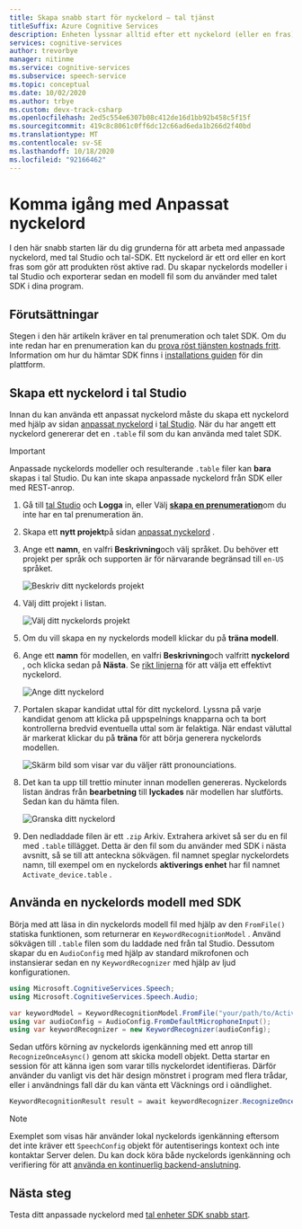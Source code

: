 ```yaml
---
title: Skapa snabb start för nyckelord – tal tjänst
titleSuffix: Azure Cognitive Services
description: Enheten lyssnar alltid efter ett nyckelord (eller en fras). När användaren säger nyckelordet skickar enheten allt efterföljande ljud till molnet tills användaren slutar att tala. Att anpassa ditt nyckelord är ett effektivt sätt att särskilja din enhet och förbättra ditt varumärke.
services: cognitive-services
author: trevorbye
manager: nitinme
ms.service: cognitive-services
ms.subservice: speech-service
ms.topic: conceptual
ms.date: 10/02/2020
ms.author: trbye
ms.custom: devx-track-csharp
ms.openlocfilehash: 2ed5c554e6307b08c412de16d1bb92b458c5f15f
ms.sourcegitcommit: 419c8c8061c0ff6dc12c66ad6eda1b266d2f40bd
ms.translationtype: MT
ms.contentlocale: sv-SE
ms.lasthandoff: 10/18/2020
ms.locfileid: "92166462"
---
```

# <a name="get-started-with-custom-keyword"></a>Komma igång med Anpassat nyckelord

I den här snabb starten lär du dig grunderna för att arbeta med anpassade nyckelord, med tal Studio och tal-SDK. Ett nyckelord är ett ord eller en kort fras som gör att produkten röst aktive rad. Du skapar nyckelords modeller i tal Studio och exporterar sedan en modell fil som du använder med talet SDK i dina program.

## <a name="prerequisites"></a>Förutsättningar

Stegen i den här artikeln kräver en tal prenumeration och talet SDK. Om du inte redan har en prenumeration kan du [prova röst tjänsten kostnads fritt](overview.md#try-the-speech-service-for-free). Information om hur du hämtar SDK finns i [installations guiden](quickstarts/setup-platform.md) för din plattform.

## <a name="create-a-keyword-in-speech-studio"></a>Skapa ett nyckelord i tal Studio

Innan du kan använda ett anpassat nyckelord måste du skapa ett nyckelord med hjälp av sidan [anpassat nyckelord](https://aka.ms/sdsdk-wakewordportal) i [tal Studio](https://aka.ms/sdsdk-speechportal). När du har angett ett nyckelord genererar det en `.table` fil som du kan använda med talet SDK.

> [!IMPORTANT]
> Anpassade nyckelords modeller och resulterande `.table` filer kan **bara** skapas i tal Studio.
> Du kan inte skapa anpassade nyckelord från SDK eller med REST-anrop.

1. Gå till [tal Studio](https://aka.ms/sdsdk-speechportal) och **Logga** in, eller Välj [**skapa en prenumeration**](https://go.microsoft.com/fwlink/?linkid=2086754)om du inte har en tal prenumeration än.

1. Skapa ett **nytt projekt**på sidan [anpassat nyckelord](https://aka.ms/sdsdk-wakewordportal) . 

1. Ange ett **namn**, en valfri **Beskrivning**och välj språket. Du behöver ett projekt per språk och supporten är för närvarande begränsad till `en-US` språket.

    ![Beskriv ditt nyckelords projekt](media/custom-keyword/custom-kws-portal-new-project.png)

1. Välj ditt projekt i listan. 

    ![Välj ditt nyckelords projekt](media/custom-keyword/custom-kws-portal-project-list.png)

1. Om du vill skapa en ny nyckelords modell klickar du på **träna modell**.

1. Ange ett **namn** för modellen, en valfri **Beskrivning**och valfritt **nyckelord** , och klicka sedan på **Nästa**. Se [rikt linjerna](speech-devices-sdk-kws-guidelines.md#choose-an-effective-keyword) för att välja ett effektivt nyckelord.

    ![Ange ditt nyckelord](media/custom-keyword/custom-kws-portal-new-model.png)

1. Portalen skapar kandidat uttal för ditt nyckelord. Lyssna på varje kandidat genom att klicka på uppspelnings knapparna och ta bort kontrollerna bredvid eventuella uttal som är felaktiga. När endast väluttal är markerat klickar du på **träna** för att börja generera nyckelords modellen. 

    ![Skärm bild som visar var du väljer rätt pronounciations.](media/custom-keyword/custom-kws-portal-choose-prons.png)

1. Det kan ta upp till trettio minuter innan modellen genereras. Nyckelords listan ändras från **bearbetning** till **lyckades** när modellen har slutförts. Sedan kan du hämta filen.

    ![Granska ditt nyckelord](media/custom-keyword/custom-kws-portal-download-model.png)

1. Den nedladdade filen är ett `.zip` Arkiv. Extrahera arkivet så ser du en fil med `.table` tillägget. Detta är den fil som du använder med SDK i nästa avsnitt, så se till att anteckna sökvägen. fil namnet speglar nyckelordets namn, till exempel om en nyckelords **aktiverings enhet** har fil namnet `Activate_device.table` .

## <a name="use-a-keyword-model-with-the-sdk"></a>Använda en nyckelords modell med SDK

Börja med att läsa in din nyckelords modell fil med hjälp av den `FromFile()` statiska funktionen, som returnerar en `KeywordRecognitionModel` . Använd sökvägen till `.table` filen som du laddade ned från tal Studio. Dessutom skapar du en `AudioConfig` med hjälp av standard mikrofonen och instansierar sedan en ny `KeywordRecognizer` med hjälp av ljud konfigurationen.

```csharp
using Microsoft.CognitiveServices.Speech;
using Microsoft.CognitiveServices.Speech.Audio;

var keywordModel = KeywordRecognitionModel.FromFile("your/path/to/Activate_device.table");
using var audioConfig = AudioConfig.FromDefaultMicrophoneInput();
using var keywordRecognizer = new KeywordRecognizer(audioConfig);
```

Sedan utförs körning av nyckelords igenkänning med ett anrop till `RecognizeOnceAsync()` genom att skicka modell objekt. Detta startar en session för att känna igen som varar tills nyckelordet identifieras. Därför använder du vanligt vis det här design mönstret i program med flera trådar, eller i användnings fall där du kan vänta ett Väcknings ord i oändlighet.

```csharp
KeywordRecognitionResult result = await keywordRecognizer.RecognizeOnceAsync(keywordModel);
```

> [!NOTE]
> Exemplet som visas här använder lokal nyckelords igenkänning eftersom det inte kräver ett `SpeechConfig` objekt för autentiserings kontext och inte kontaktar Server delen. Du kan dock köra både nyckelords igenkänning och verifiering för att [använda en kontinuerlig backend-anslutning](https://docs.microsoft.com/azure/cognitive-services/speech-service/tutorial-voice-enable-your-bot-speech-sdk#view-the-source-code-that-enables-keyword).

## <a name="next-steps"></a>Nästa steg

Testa ditt anpassade nyckelord med [tal enheter SDK snabb start](https://aka.ms/sdsdk-quickstart).
